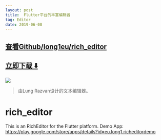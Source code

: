 ```yaml
---
layout: post
title:  Flutter平台的丰富编辑器
tag: Editor
date: 2019-06-08
---
```


 

## [查看Github/long1eu/rich_editor](http://github.com/long1eu/rich_editor)
## [立即下载 ️⬇️ ](https://codeload.github.com/long1eu/rich_editor/zip/master) 


 
![](https://flutterawesome.com/content/images/2018/10/rich_editor.jpg)
 
>
> 由Lung Razvan设计的文本编辑器。
>

 
# rich_editor
This is an RichEditor for the Flutter platform.
Demo App:
https://play.google.com/store/apps/details?id=eu.long1.richeditordemo

